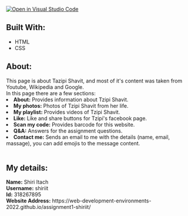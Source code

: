 [![Open in Visual Studio Code](https://classroom.github.com/assets/open-in-vscode-c66648af7eb3fe8bc4f294546bfd86ef473780cde1dea487d3c4ff354943c9ae.svg)](https://classroom.github.com/online_ide?assignment_repo_id=7588412&assignment_repo_type=AssignmentRepo)

<h2>Built With:</h2>
<ul type="l"> 
  <li>HTML</li>
  <li>CSS</li>
</ul>

<h2>About:</h2>
This page is about Tazipi Shavit, and most of it's content was taken from Youtube, Wikipedia and Google.<br/>
In this page there are a few sections:
<li><b>About:</b> Provides information about Tzipi Shavit.</li>
<li><b>My photos:</b> Photos of Tzipi Shavit from her life.</li>
<li><b>My playlist:</b> Provides videos of Tzipi Shavit.</li>
<li><b>Like:</b> Like and share buttons for Tzipi's facebook page.</li>
<li><b>Scan my code:</b> Provides barcode for this website.</li>
<li><b>Q&A:</b> Answers for the assignment questions.</li>
<li><b>Contact me:</b> Sends an email to me with the details (name, email, massage), you can add emojis to the message content.</li>
<br/>
<h2>My details:</h2>
<b>Name:</b> Shiri Itach <br/>
<b>Username:</b> shiriit <br/>
<b>Id:</b> 318267895 <br/>
<b>Website Address:</b> https://web-development-environments-2022.github.io/assignment1-shiriit/ <br/>